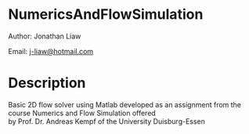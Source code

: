 # NumericsAndFlowSimulation
Author: Jonathan Liaw

Email: j-liaw@hotmail.com

# Description
Basic 2D flow solver using Matlab developed as an assignment from the course Numerics and Flow Simulation offered\
by Prof. Dr. Andreas Kempf of the University Duisburg-Essen
